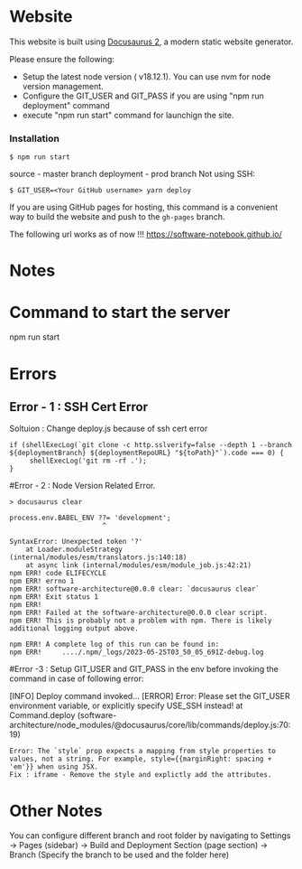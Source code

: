 # Website

This website is built using [Docusaurus 2](https://docusaurus.io/), a modern static website generator.

Please ensure the following:
- Setup the latest node version ( v18.12.1). You can use nvm for node version management.
- Configure the GIT_USER and GIT_PASS if you are using "npm run deployment" command
- execute "npm run start" command for launchign the site.

### Installation

```
$ npm run start
```

source - master branch
deployment - prod branch
Not using SSH: 
 
```
$ GIT_USER=<Your GitHub username> yarn deploy
```

If you are using GitHub pages for hosting, this command is a convenient way to build the website and push to the `gh-pages` branch.


The following url works as of now !!!
https://software-notebook.github.io/

# Notes
# Command to start the server
npm run start 

# Errors
## Error - 1 : SSH Cert Error

Soltuion : Change deploy.js because of ssh cert error
```
if (shellExecLog(`git clone -c http.sslverify=false --depth 1 --branch ${deploymentBranch} ${deploymentRepoURL} "${toPath}"`).code === 0) {
     shellExecLog('git rm -rf .');
}
```

#Error - 2 : Node Version Related Error.
```
> docusaurus clear

process.env.BABEL_ENV ??= 'development';
                       ^

SyntaxError: Unexpected token '?'
    at Loader.moduleStrategy (internal/modules/esm/translators.js:140:18)
    at async link (internal/modules/esm/module_job.js:42:21)
npm ERR! code ELIFECYCLE
npm ERR! errno 1
npm ERR! software-architecture@0.0.0 clear: `docusaurus clear`
npm ERR! Exit status 1
npm ERR! 
npm ERR! Failed at the software-architecture@0.0.0 clear script.
npm ERR! This is probably not a problem with npm. There is likely additional logging output above.

npm ERR! A complete log of this run can be found in:
npm ERR!     ..../.npm/_logs/2023-05-25T03_50_05_691Z-debug.log

```

#Error -3 : Setup GIT_USER and GIT_PASS in the env before invoking the command in case of following error:

[INFO] Deploy command invoked...
[ERROR] Error: Please set the GIT_USER environment variable, or explicitly specify USE_SSH instead!
    at Command.deploy (software-architecture/node_modules/@docusaurus/core/lib/commands/deploy.js:70:19)


````iframe
Error: The `style` prop expects a mapping from style properties to values, not a string. For example, style={{marginRight: spacing + 'em'}} when using JSX.
Fix : iframe - Remove the style and explictly add the attributes.

````

# Other Notes
You can configure different branch and root folder by navigating to 
Settings -> Pages (sidebar) -> Build and Deployment Section (page section) -> Branch (Specify the branch to be used and the folder here)
